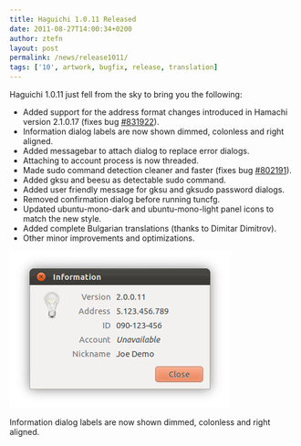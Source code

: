 ```yaml
---
title: Haguichi 1.0.11 Released
date: 2011-08-27T14:00:34+0200
author: ztefn
layout: post
permalink: /news/release1011/
tags: ['10', artwork, bugfix, release, translation]
---
```

Haguichi 1.0.11 just fell from the sky to bring you the following:

  * Added support for the address format changes introduced in Hamachi version 2.1.0.17 (fixes bug <a href="https://bugs.launchpad.net/haguichi/+bug/831922" target="_blank">#831922</a>).
  * Information dialog labels are now shown dimmed, colonless and right aligned.
  * Added messagebar to attach dialog to replace error dialogs.
  * Attaching to account process is now threaded.
  * Made sudo command detection cleaner and faster (fixes bug <a href="https://bugs.launchpad.net/haguichi/+bug/802191" target="_blank">#802191</a>).
  * Added gksu and beesu as detectable sudo command.
  * Added user friendly message for gksu and gksudo password dialogs.
  * Removed confirmation dialog before running tuncfg.
  * Updated ubuntu-mono-dark and ubuntu-mono-light panel icons to match the new style.
  * Added complete Bulgarian translations (thanks to Dimitar Dimitrov).
  * Other minor improvements and optimizations.

<div class="caption center-text">
  <img src="/resources/1011-information-dialog.png" alt="Information Dialog" width="387" height="275" />
  <p class="caption-text">Information dialog labels are now shown dimmed, colonless and right aligned.</p>
</div>

